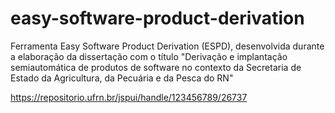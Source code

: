 # easy-software-product-derivation


Ferramenta Easy Software Product Derivation (ESPD), desenvolvida durante a elaboração da dissertação com o título "Derivação e implantação semiautomática de produtos de software no contexto da Secretaria de Estado da Agricultura, da Pecuária e da Pesca do RN"

https://repositorio.ufrn.br/jspui/handle/123456789/26737
